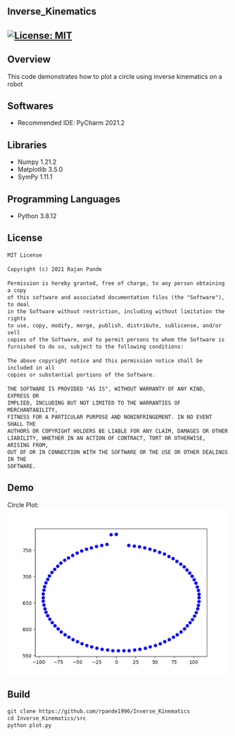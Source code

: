 ## Inverse_Kinematics
[![License: MIT](https://img.shields.io/badge/License-MIT-green.svg)](https://opensource.org/licenses/MIT)
---
## Overview

This code demonstrates how to plot a circle using inverse kinematics on a robot

## Softwares

* Recommended IDE: PyCharm 2021.2

## Libraries

* Numpy 1.21.2
* Matplotlib 3.5.0
* SymPy 1.11.1

## Programming Languages

* Python 3.8.12

## License 

```
MIT License

Copyright (c) 2021 Rajan Pande

Permission is hereby granted, free of charge, to any person obtaining a copy
of this software and associated documentation files (the "Software"), to deal
in the Software without restriction, including without limitation the rights
to use, copy, modify, merge, publish, distribute, sublicense, and/or sell
copies of the Software, and to permit persons to whom the Software is
furnished to do so, subject to the following conditions:

The above copyright notice and this permission notice shall be included in all
copies or substantial portions of the Software.

THE SOFTWARE IS PROVIDED "AS IS", WITHOUT WARRANTY OF ANY KIND, EXPRESS OR
IMPLIED, INCLUDING BUT NOT LIMITED TO THE WARRANTIES OF MERCHANTABILITY,
FITNESS FOR A PARTICULAR PURPOSE AND NONINFRINGEMENT. IN NO EVENT SHALL THE
AUTHORS OR COPYRIGHT HOLDERS BE LIABLE FOR ANY CLAIM, DAMAGES OR OTHER
LIABILITY, WHETHER IN AN ACTION OF CONTRACT, TORT OR OTHERWISE, ARISING FROM,
OUT OF OR IN CONNECTION WITH THE SOFTWARE OR THE USE OR OTHER DEALINGS IN THE 
SOFTWARE.
```

## Demo

Circle Plot:
![ezgif com-gif-maker](media/output.png)

## Build

```
git clone https://github.com/rpande1996/Inverse_Kinematics
cd Inverse_Kinematics/src
python plot.py
```
